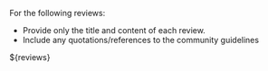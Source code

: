 For the following reviews:

- Provide only the title and content of each review.  
- Include any quotations/references to the community guidelines

${reviews}
